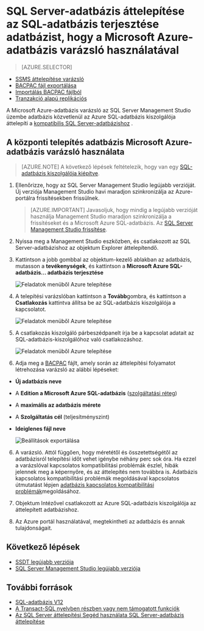 <properties
   pageTitle="SQL Server-adatbázis áttelepítése az adatbázis terjesztése Microsoft Azure-adatbázis varázsló használata SQL-adatbázis |} Microsoft Azure"
   description="Microsoft Azure SQL-adatbázissal, az adatbázis áttelepítése a Microsoft Azure-adatbázis varázsló"
   services="sql-database"
   documentationCenter=""
   authors="CarlRabeler"
   manager="jhubbard"
   editor=""/>

<tags
   ms.service="sql-database"
   ms.devlang="NA"
   ms.topic="article"
   ms.tgt_pltfrm="NA"
   ms.workload="sqldb-migrate"
   ms.date="08/24/2016"
   ms.author="carlrab"/>

# <a name="migrate-sql-server-database-to-sql-database-using-deploy-database-to-microsoft-azure-database-wizard"></a>SQL Server-adatbázis áttelepítése az SQL-adatbázis terjesztése adatbázist, hogy a Microsoft Azure-adatbázis varázsló használatával


> [AZURE.SELECTOR]
- [SSMS áttelepítése varázsló](sql-database-cloud-migrate-compatible-using-ssms-migration-wizard.md)
- [BACPAC fájl exportálása](sql-database-cloud-migrate-compatible-export-bacpac-ssms.md)
- [Importálás BACPAC fájlból](sql-database-cloud-migrate-compatible-import-bacpac-ssms.md)
- [Tranzakció alapú replikációs](sql-database-cloud-migrate-compatible-using-transactional-replication.md)

A Microsoft Azure-adatbázis varázsló az SQL Server Management Studio üzembe adatbázis közvetlenül az Azure SQL-adatbázis kiszolgálója áttelepíti a [kompatibilis SQL Server-adatbázishoz](sql-database-cloud-migrate.md) .

## <a name="use-the-deploy-database-to-microsoft-azure-database-wizard"></a>A központi telepítés adatbázis Microsoft Azure-adatbázis varázsló használata

> [AZURE.NOTE] A következő lépések feltételezik, hogy van egy [SQL-adatbázis kiszolgálója kiépítve](https://azure.microsoft.com/documentation/learning-paths/sql-database-training-learn-sql-database/).

1. Ellenőrizze, hogy az SQL Server Management Studio legújabb verzióját. Új verziója Management Studio havi maradjon szinkronizálja az Azure-portálra frissítésekben frissülnek.

    > [AZURE.IMPORTANT] Javasoljuk, hogy mindig a legújabb verzióját használja Management Studio maradjon szinkronizálja a frissítéseket és a Microsoft Azure SQL-adatbázis. Az [SQL Server Management Studio frissítése](https://msdn.microsoft.com/library/mt238290.aspx).

2. Nyissa meg a Management Studio eszközben, és csatlakozott az SQL Server-adatbázishoz az objektum Explorer áttelepítendő.
3. Kattintson a jobb gombbal az objektum-kezelő ablakban az adatbázis, mutasson a **tevékenységek**, és kattintson a **Microsoft Azure SQL-adatbázis... adatbázis terjesztése**

    ![Feladatok menüből Azure telepítése](./media/sql-database-cloud-migrate/MigrateUsingDeploymentWizard01.png)

4.  A telepítési varázslóban kattintson a **Tovább**gombra, és kattintson a **Csatlakozás** kattintva állítsa be az SQL-adatbázis kiszolgálója a kapcsolatot.

    ![Feladatok menüből Azure telepítése](./media/sql-database-cloud-migrate/MigrateUsingDeploymentWizard002.png)

5. A csatlakozás kiszolgáló párbeszédpanelt írja be a kapcsolat adatait az SQL-adatbázis-kiszolgálóhoz való csatlakozáshoz.

    ![Feladatok menüből Azure telepítése](./media/sql-database-cloud-migrate/MigrateUsingDeploymentWizard00.png)

5.  Adja meg a [BACPAC](https://msdn.microsoft.com/library/ee210546.aspx#Anchor_4) fájlt, amely során az áttelepítési folyamatot létrehozása varázsló az alábbi lépéseket:

 - **Új adatbázis neve** 
 - A **Edition a Microsoft Azure SQL-adatbázis** ([szolgáltatási réteg](sql-database-service-tiers.md))
 - A **maximális az adatbázis mérete**
 - A **Szolgáltatás cél** (teljesítményszint)
 - **Ideiglenes fájl neve**  

    ![Beállítások exportálása](./media/sql-database-cloud-migrate/MigrateUsingDeploymentWizard02.png)

6.  A varázsló. Attól függően, hogy méretétől és összetettségétől az adatbázisról telepítési időt vehet igénybe néhány perc sok óra. Ha ezzel a varázslóval kapcsolatos kompatibilitási problémák észlel, hibák jelennek meg a képernyőre, és az áttelepítés nem továbbra is. Adatbázis kapcsolatos kompatibilitási problémák megoldásával kapcsolatos útmutatást lépjen [adatbázis kapcsolatos kompatibilitási problémák](sql-database-cloud-migrate-fix-compatibility-issues.md)megoldásához.

7.  Objektum Intézővel csatlakozott az Azure SQL-adatbázis kiszolgálója az áttelepített adatbázishoz.
8.  Az Azure portál használatával, megtekintheti az adatbázis és annak tulajdonságait.

## <a name="next-steps"></a>Következő lépések

- [SSDT legújabb verziója](https://msdn.microsoft.com/library/mt204009.aspx)
- [SQL Server Management Studio legújabb verziója](https://msdn.microsoft.com/library/mt238290.aspx)

## <a name="additional-resources"></a>További források

- [SQL-adatbázis V12](sql-database-v12-whats-new.md)
- [A Transact-SQL nyelvben részben vagy nem támogatott funkciók](sql-database-transact-sql-information.md)
- [Az SQL Server áttelepítési Segéd használata SQL Server-adatbázis áttelepítése](http://blogs.msdn.com/b/ssma/)
